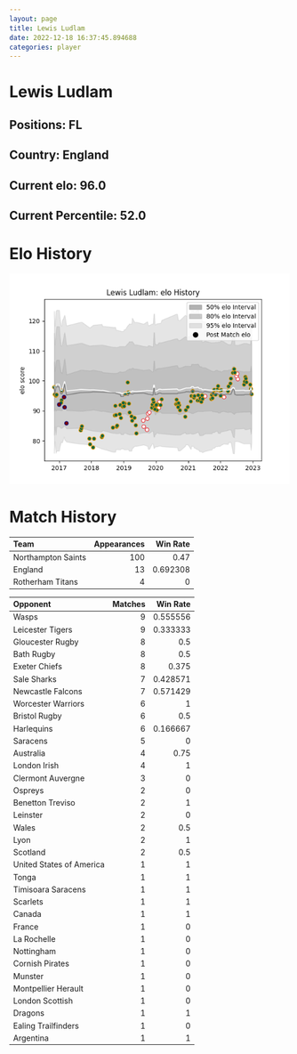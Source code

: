 ```yaml
---  
layout: page  
title: Lewis Ludlam  
date: 2022-12-18 16:37:45.894688  
categories: player  
---
```

# Lewis Ludlam

## Positions: FL

## Country: England

## Current elo: 96.0

## Current Percentile: 52.0

# Elo History


![elo history](history_LewisLudlam.png)
# Match History


| Team               |   Appearances |   Win Rate |
|:-------------------|--------------:|-----------:|
| Northampton Saints |           100 |   0.47     |
| England            |            13 |   0.692308 |
| Rotherham Titans   |             4 |   0        |

| Opponent                 |   Matches |   Win Rate |
|:-------------------------|----------:|-----------:|
| Wasps                    |         9 |   0.555556 |
| Leicester Tigers         |         9 |   0.333333 |
| Gloucester Rugby         |         8 |   0.5      |
| Bath Rugby               |         8 |   0.5      |
| Exeter Chiefs            |         8 |   0.375    |
| Sale Sharks              |         7 |   0.428571 |
| Newcastle Falcons        |         7 |   0.571429 |
| Worcester Warriors       |         6 |   1        |
| Bristol Rugby            |         6 |   0.5      |
| Harlequins               |         6 |   0.166667 |
| Saracens                 |         5 |   0        |
| Australia                |         4 |   0.75     |
| London Irish             |         4 |   1        |
| Clermont Auvergne        |         3 |   0        |
| Ospreys                  |         2 |   0        |
| Benetton Treviso         |         2 |   1        |
| Leinster                 |         2 |   0        |
| Wales                    |         2 |   0.5      |
| Lyon                     |         2 |   1        |
| Scotland                 |         2 |   0.5      |
| United States of America |         1 |   1        |
| Tonga                    |         1 |   1        |
| Timisoara Saracens       |         1 |   1        |
| Scarlets                 |         1 |   1        |
| Canada                   |         1 |   1        |
| France                   |         1 |   0        |
| La Rochelle              |         1 |   0        |
| Nottingham               |         1 |   0        |
| Cornish Pirates          |         1 |   0        |
| Munster                  |         1 |   0        |
| Montpellier Herault      |         1 |   0        |
| London Scottish          |         1 |   0        |
| Dragons                  |         1 |   1        |
| Ealing Trailfinders      |         1 |   0        |
| Argentina                |         1 |   1        |